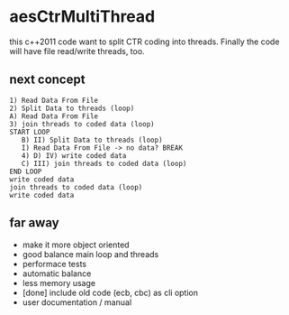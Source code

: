 # aesCtrMultiThread

this c++2011 code want to split CTR coding into threads. 
Finally the code will have file read/write threads, too.

## next concept

    1) Read Data From File
    2) Split Data to threads (loop)
    A) Read Data From File
    3) join threads to coded data (loop)
    START LOOP
       B) II) Split Data to threads (loop)
       I) Read Data From File -> no data? BREAK
       4) D) IV) write coded data
       C) III) join threads to coded data (loop)
    END LOOP
    write coded data
    join threads to coded data (loop)
    write coded data

## far away

 -  make it more object oriented
 -  good balance main loop and threads
 -  performace tests
 -  automatic balance
 -  less memory usage
 -  [done] include old code (ecb, cbc) as cli option
 -  user documentation / manual
